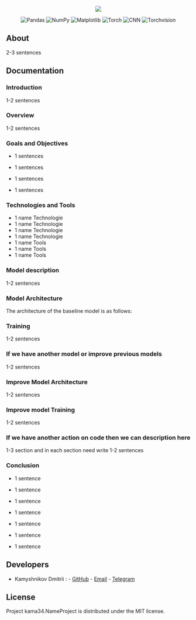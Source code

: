 <p align="center">
      <!--<img src="https://i.ibb.co/QXcDJf1/icon.png">-->
      <!--<img src="https://i.ibb.co/HXmkX96/icon-grey.png">-->
      <!--<img src="https://i.ibb.co/KDCSnyg/icon-white.png">-->
      <img src="https://i.ibb.co/Hqsb5pZ/9162516-home-map-location-placeholder-street-icon.png">
</p>

<p align="center">
   <img src="https://img.shields.io/badge/Pandas-lavender" alt="Pandas">
   <img src="https://img.shields.io/badge/NumPy-thistle" alt="NumPy">
   <img src="https://img.shields.io/badge/Matplotlib-lightcyan" alt="Matplotlib">
   <img src="https://img.shields.io/badge/Torch-thistle" alt="Torch">
   <img src="https://img.shields.io/badge/CNN-lightcyan" alt="CNN">
   <img src="https://img.shields.io/badge/Torchvision-lavender" alt="Torchvision">
</p>

## About

2-3 sentences

## Documentation

### Introduction
1-2 sentences

### Overview
1-2 sentences

### Goals and Objectives
  * 1 sentences

  * 1 sentences

  * 1 sentences

  * 1 sentences


### Technologies and Tools
  * 1 name Technologie
  * 1 name Technologie
  * 1 name Technologie
  * 1 name Technologie
  * 1 name Tools
  * 1 name Tools
  * 1 name Tools

### Model description
1-2 sentences

### Model Architecture
The architecture of the baseline model is as follows:


### Training
1-2 sentences

### If we have another model or improve previous models
1-2 sentences

### Improve Model Architecture
1-2 sentences

### Improve model Training
1-2 sentences

### If we have another action on code then we can description here
1-3 section and in each section need write 1-2 sentences 

### Conclusion
  * 1 sentence

  * 1 sentence
  * 1 sentence

  * 1 sentence

  * 1 sentence

  * 1 sentence

  * 1 sentence

## Developers

- Kamyshnikov Dmitrii :
      - [GitHub](https://github.com/kama34)
      - [Email](mailto:kamyshnikovdmitri@yandex.ru)
      - [Telegram](https://t.me/+79101663108)

## License
Project kama34.NameProject is distributed under the MIT license.
